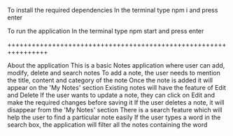 To install the required dependencies
In the terminal type npm i and press enter

To run the application
In the terminal type npm start and press enter

++++++++++++++++++++++++++++++++++++++++++++++++++++++++++++++++

About the application
This is a basic Notes application where user can add, modify, delete and search notes
To add a note, the user needs to mention the title, content and category of the note
Once the note is added it will appear on the 'My Notes' section
Existing notes will have the feature of Edit and Delete
If the user wants to update a note, they can click on Edit and make the required changes before saving it
If the user deletes a note, it will disappear from the 'My Notes' section
There is a search feature which will help the user to find a particular note easily
If the user types a word in the search box, the application will filter all the notes containing the word
